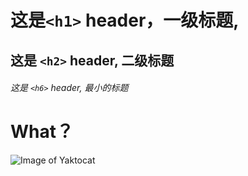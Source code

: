 # 这是`<h1>` header，一级标题,

## 这是 `<h2>` header, 二级标题

###### 这是 `<h6>` header, 最小的标题

# What？

![Image of Yaktocat](https://octodex.github.com/images/yaktocat.png)

